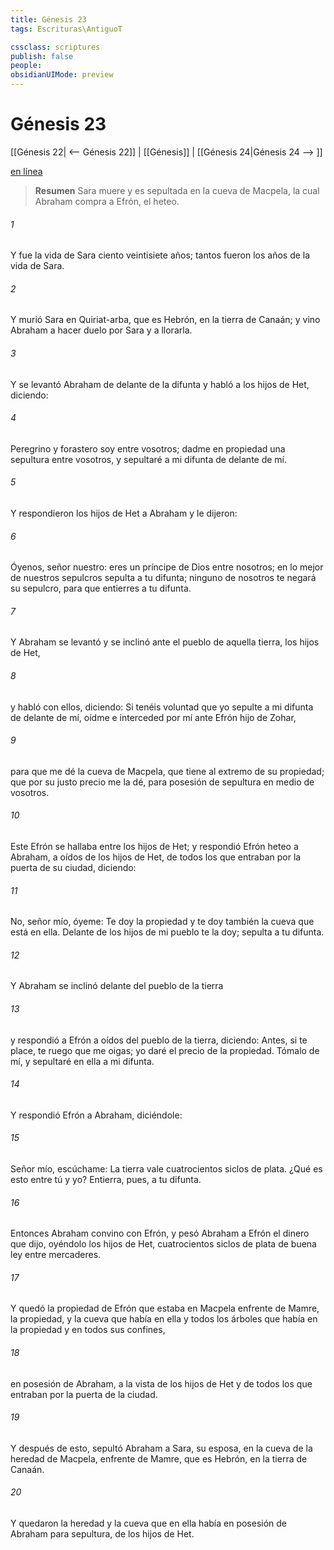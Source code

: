 ```yaml
---
title: Génesis 23
tags: Escrituras\AntiguoT

cssclass: scriptures
publish: false
people:
obsidianUIMode: preview
---
```


# Génesis 23
[[Génesis 22| <-- Génesis 22]] | [[Génesis]] | [[Génesis 24|Génesis 24 --> ]]

[en línea](https://churchofjesuschrist.org/study/scriptures/ot/gen/23?lang=spa)

> __Resumen__
Sara muere y es sepultada en la cueva de Macpela, la cual Abraham compra a Efrón, el heteo.

###### 1 
Y fue la vida de Sara ciento veintisiete años; tantos fueron los años de la vida de Sara.

###### 2 
Y murió Sara en Quiriat-arba, que es Hebrón, en la tierra de Canaán; y vino Abraham a hacer duelo por Sara y a llorarla.

###### 3 
Y se levantó Abraham de delante de la difunta y habló a los hijos de Het, diciendo:

###### 4 
Peregrino y forastero soy entre vosotros; dadme en propiedad una sepultura entre vosotros, y sepultaré a mi difunta de delante de mí.

###### 5 
Y respondieron los hijos de Het a Abraham y le dijeron:

###### 6 
Óyenos, señor nuestro: eres un príncipe de Dios entre nosotros; en lo mejor de nuestros sepulcros sepulta a tu difunta; ninguno de nosotros te negará su sepulcro, para que entierres a tu difunta.

###### 7 
Y Abraham se levantó y se inclinó ante el pueblo de aquella tierra, los hijos de Het,

###### 8 
y habló con ellos, diciendo: Si tenéis voluntad que yo sepulte a mi difunta de delante de mí, oídme e interceded por mí ante Efrón hijo de Zohar,

###### 9 
para que me dé la cueva de Macpela, que tiene al extremo de su propiedad; que por su justo precio me la dé, para posesión de sepultura en medio de vosotros.

###### 10 
Este Efrón se hallaba entre los hijos de Het; y respondió Efrón heteo a Abraham, a oídos de los hijos de Het, de todos los que entraban por la puerta de su ciudad, diciendo:

###### 11 
No, señor mío, óyeme: Te doy la propiedad y te doy también la cueva que está en ella. Delante de los hijos de mi pueblo te la doy; sepulta a tu difunta.

###### 12 
Y Abraham se inclinó delante del pueblo de la tierra

###### 13 
y respondió a Efrón a oídos del pueblo de la tierra, diciendo: Antes, si te place, te ruego que me oigas; yo daré el precio de la propiedad. Tómalo de mí, y sepultaré en ella a mi difunta.

###### 14 
Y respondió Efrón a Abraham, diciéndole:

###### 15 
Señor mío, escúchame: La tierra vale cuatrocientos siclos de plata. ¿Qué es esto entre tú y yo? Entierra, pues, a tu difunta.

###### 16 
Entonces Abraham convino con Efrón, y pesó Abraham a Efrón el dinero que dijo, oyéndolo los hijos de Het, cuatrocientos siclos de plata de buena ley entre mercaderes.

###### 17 
Y quedó la propiedad de Efrón que estaba en Macpela enfrente de Mamre, la propiedad, y la cueva que había en ella y todos los árboles que había en la propiedad y en todos sus confines,

###### 18 
en posesión de Abraham, a la vista de los hijos de Het y de todos los que entraban por la puerta de la ciudad.

###### 19 
Y después de esto, sepultó Abraham a Sara, su esposa, en la cueva de la heredad de Macpela, enfrente de Mamre, que es Hebrón, en la tierra de Canaán.

###### 20 
Y quedaron la heredad y la cueva que en ella había en posesión de Abraham para sepultura,  de los hijos de Het.

